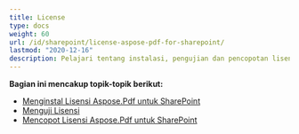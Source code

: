 ```yaml
---
title: License
type: docs
weight: 60
url: /id/sharepoint/license-aspose-pdf-for-sharepoint/
lastmod: "2020-12-16"
description: Pelajari tentang instalasi, pengujian dan pencopotan lisensi PDF SharePoint API.
---
```


**Bagian ini mencakup topik-topik berikut:**
- [Menginstal Lisensi Aspose.Pdf untuk SharePoint](/pdf/id/sharepoint/installing-aspose-pdf-for-sharepoint-license/)
- [Menguji Lisensi](/pdf/id/sharepoint/testing-a-license/)
- [Mencopot Lisensi Aspose.Pdf untuk SharePoint](/pdf/id/sharepoint/uninstalling-aspose-pdf-for-sharepoint-license/)